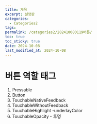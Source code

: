```yaml
---
title: 제목
excerpt: 설명란
categories:
  - Categories2
tags: 
permalink: /categories2/202410080119버튼/
toc: true
toc_sticky: true
date: 2024-10-08
last_modified_at: 2024-10-08
---
```

# 버튼 역할 태그
1. Pressable
2. Button
3. TouchableNativeFeedback
4. TouchableWithoutFeedback
5. TouchableHighlight  -underlayColor
6. TouchableOpacity  - 투명